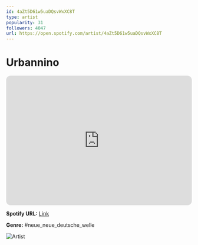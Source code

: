```yaml
---
id: 4aZt5D61w5uaDQsvWxXC8T
type: artist
popularity: 31
followers: 4047
url: https://open.spotify.com/artist/4aZt5D61w5uaDQsvWxXC8T
---
```

# Urbannino

<iframe style="border-radius:12px" src="https://open.spotify.com/embed/artist/4aZt5D61w5uaDQsvWxXC8T" width="100%" height="352" frameBorder="0" allowfullscreen="" allow="autoplay; clipboard-write; encrypted-media; fullscreen; picture-in-picture" loading="lazy"></iframe>

**Spotify URL:** [Link](https://open.spotify.com/artist/4aZt5D61w5uaDQsvWxXC8T)

**Genre:**  #neue_neue_deutsche_welle

![Artist](https://i.scdn.co/image/ab6761610000e5eb5e6aab66fa0e55159e5addb5)
